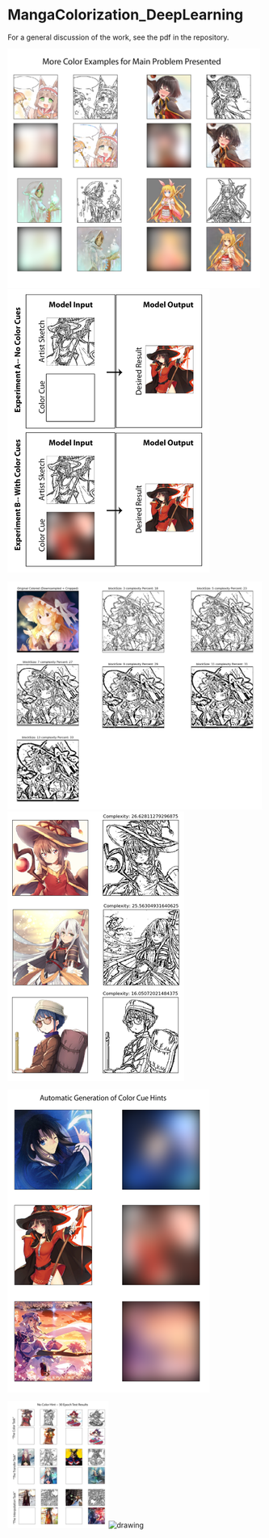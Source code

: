 # MangaColorization_DeepLearning
For a general discussion of the work, see the pdf in the repository. 

<img src=/images/MainProblemExample.png alt="drawing" width="500"/>

<img src=/images/ModelSchematic.png alt="drawing" width="400"/>

<img src=/images/CompareSketchify.png alt="drawing" width="600"/> <img src=/images/TrainingData.png alt="drawing" width="350"/>


<img src=/images/ColorCueGeneration.png alt="drawing" height="600" width="400"/>

<img src=/images/NoColorCuesResults.png alt="drawing" width="200"/><img src=/images/WithColorCuesResults.png alt="drawing" width="200"/>
